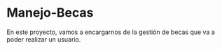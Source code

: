 # Manejo-Becas
En este proyecto, vamos a encargarnos de la gestión de becas que va a poder realizar un usuario.
